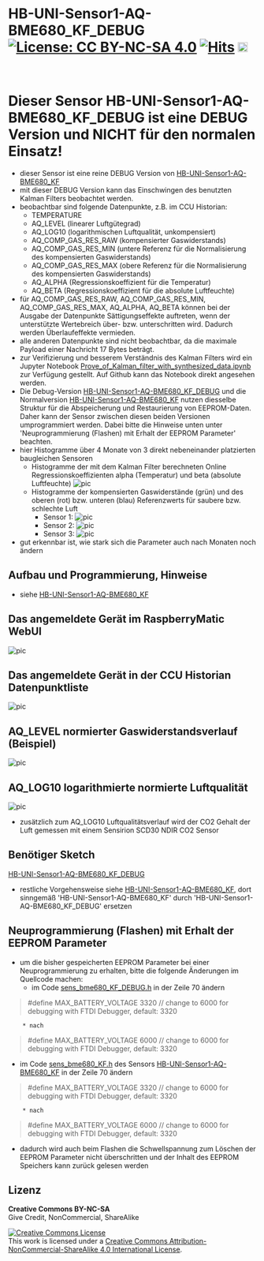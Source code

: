 # HB-UNI-Sensor1-AQ-BME680_KF_DEBUG [![License: CC BY-NC-SA 4.0](https://img.shields.io/badge/License-CC%20BY--NC--SA%204.0-lightgrey.svg)](https://creativecommons.org/licenses/by-nc-sa/4.0/) [![Hits](https://hits.seeyoufarm.com/api/count/incr/badge.svg?url=https%3A%2F%2Fgithub.com%2FFUEL4EP%2FHomeAutomation%2FAsksinPP_developments%2Fsketches%2FHB-UNI-Sensor1-AQ-BME680_KF_DEBUG&count_bg=%2379C83D&title_bg=%23555555&icon=&icon_color=%23E7E7E7&title=hits&edge_flat=false)](https://hits.seeyoufarm.com) <a href='https://ko-fi.com/FUEL4EP' target='_blank'><img height='20' style='border:0px;height:20px;' src='https://cdn.ko-fi.com/cdn/kofi1.png?v=2' border='0' alt='Buy Me a Coffee at ko-fi.com' /></a>
<br/>

# Dieser Sensor HB-UNI-Sensor1-AQ-BME680_KF_DEBUG ist eine **DEBUG** Version und NICHT für den normalen Einsatz!
- dieser Sensor ist eine reine DEBUG Version von [HB-UNI-Sensor1-AQ-BME680_KF](https://github.com/FUEL4EP/HomeAutomation/tree/master/AsksinPP_developments/sketches/HB-UNI-Sensor1-AQ-BME680_KF)
- mit dieser DEBUG Version kann  das Einschwingen des benutzten Kalman Filters beobachtet werden.
- beobachtbar sind folgende Datenpunkte, z.B. im CCU Historian:
	+ TEMPERATURE
	+ AQ_LEVEL (linearer Luftgütegrad)
	+ AQ_LOG10 (logarithmischen Luftqualität, unkompensiert)
	+ AQ_COMP_GAS_RES_RAW  (kompensierter Gaswiderstands)
	+ AQ_COMP_GAS_RES_MIN  (untere Referenz für die Normalisierung des kompensierten Gaswiderstands)
	+ AQ_COMP_GAS_RES_MAX (obere Referenz für die Normalisierung des kompensierten Gaswiderstands)
	+ AQ_ALPHA (Regressionskoeffizient für die Temperatur)
	+ AQ_BETA (Regressionskoeffizient für die absolute Luftfeuchte)
- für AQ_COMP_GAS_RES_RAW, AQ_COMP_GAS_RES_MIN, AQ_COMP_GAS_RES_MAX, AQ_ALPHA, AQ_BETA können bei der Ausgabe der Datenpunkte Sättigungseffekte auftreten, wenn der unterstützte Wertebreich über- bzw. unterschritten wird. Dadurch werden Überlaufeffekte vermieden.
- alle anderen Datenpunkte sind nicht beobachtbar, da die maximale Payload einer Nachricht 17 Bytes beträgt.
- zur Verifizierung und besserem Verständnis des Kalman Filters wird ein Jupyter Notebook [Prove_of_Kalman_filter_with_synthesized_data.ipynb](./Kalman_Filter/Prove_of_Kalman_filter_with_synthesized_data.ipynb) zur Verfügung gestellt. Auf Github kann das Notebook direkt angesehen werden.
-	Die Debug-Version [HB-UNI-Sensor1-AQ-BME680_KF_DEBUG](https://github.com/FUEL4EP/HomeAutomation/tree/master/AsksinPP_developments/sketches/HB-UNI-Sensor1-AQ-BME680_KF_DEBUG) und die Normalversion [HB-UNI-Sensor1-AQ-BME680_KF](https://github.com/FUEL4EP/HomeAutomation/tree/master/AsksinPP_developments/sketches/HB-UNI-Sensor1-AQ-BME680_KF) nutzen diesselbe Struktur für die Abspeicherung und Restaurierung von EEPROM-Daten. Daher kann der Sensor zwischen diesen beiden Versionen umprogrammiert werden. Dabei bitte die Hinweise unten unter 'Neuprogrammierung (Flashen) mit Erhalt der EEPROM Parameter' beachten.
-	hier Histogramme über 4 Monate von 3 direkt nebeneinander platzierten baugleichen Sensoren
    +	Histogramme der mit dem Kalman Filter berechneten Online Regressionskoeffizienten alpha (Temperatur) und beta (absolute Luftfeuchte)
     	![pic](Autocalibration/convergence_of_Kalman_absolute_humidity_regression_coefficient_alpha_over_4_months.png)
    + Histogramme der kompensierten Gaswiderstände (grün) und des oberen (rot) bzw. unteren (blau) Referenzwerts für saubere bzw. schlechte Luft 
        +  Sensor 1:
           ![pic](Autocalibration/4_months_histogram_of_compensated_gas_resistance_with_upper_and_lower_bounds_for_clean_and_poor_airquality___sensor_1.png)
        + Sensor 2:
          ![pic](Autocalibration/4_months_histogram_of_compensated_gas_resistance_with_upper_and_lower_bounds_for_clean_and_poor_airquality___sensor_2.png)
        + Sensor 3:
          ![pic](Autocalibration/4_months_histogram_of_compensated_gas_resistance_with_upper_and_lower_bounds_for_clean_and_poor_airquality___sensor_3.png)
- gut erkennbar ist, wie stark sich die Parameter auch nach Monaten noch ändern 


##  Aufbau und Programmierung, Hinweise

- siehe [HB-UNI-Sensor1-AQ-BME680_KF](https://github.com/FUEL4EP/HomeAutomation/tree/master/AsksinPP_developments/sketches/HB-UNI-Sensor1-AQ-BME680_KF)   

## Das angemeldete Gerät im RaspberryMatic WebUI

![pic](Images/WebUI.png)

## Das angemeldete Gerät in der CCU Historian Datenpunktliste


![pic](Images/CCU_Historian_DataPoints.png)

## AQ_LEVEL normierter Gaswiderstandsverlauf (Beispiel)


![pic](Images/AQ_LEVEL.png)

## AQ_LOG10 logarithmierte normierte Luftqualität

![pic](Images/AQ_LOG10_versus_NDIR_SCD30_CO2.png)

- zusätzlich zum AQ_LOG10 Luftqualitätsverlauf wird der CO2 Gehalt der Luft gemessen mit einem Sensirion SCD30 NDIR CO2 Sensor 


## Benötiger Sketch

[HB-UNI-Sensor1-AQ-BME680_KF_DEBUG](https://github.com/FUEL4EP/HomeAutomation/tree/master/AsksinPP_developments/sketches/HB-UNI-Sensor1-AQ-BME680_KF_DEBUG)

- restliche Vorgehensweise siehe [HB-UNI-Sensor1-AQ-BME680_KF](https://github.com/FUEL4EP/HomeAutomation/tree/master/AsksinPP_developments/sketches/HB-UNI-Sensor1-AQ-BME680_KF), dort sinngemäß 'HB-UNI-Sensor1-AQ-BME680_KF' durch 'HB-UNI-Sensor1-AQ-BME680_KF_DEBUG' ersetzen

## Neuprogrammierung (Flashen) mit Erhalt der EEPROM Parameter

- um die bisher gespeicherten EEPROM Parameter bei einer Neuprogrammierung zu erhalten, bitte die folgende Änderungen im Quellcode machen:
	+ im Code [sens_bme680_KF_DEBUG.h](./sensors/sens_bme680_KF_DEBUG.h) in der Zeile 70 ändern
	
> #define MAX_BATTERY_VOLTAGE                              3320      // change to 6000 for debugging with FTDI Debugger, default: 3320

		* nach
 
> #define MAX_BATTERY_VOLTAGE                              6000      // change to 6000 for debugging with FTDI Debugger, default: 3320

+ im Code [sens_bme680_KF.h](../HB-UNI-Sensor1-AQ-BME680_KF/sensors/sens_bme680_KF.h) des Sensors [HB-UNI-Sensor1-AQ-BME680_KF](https://github.com/FUEL4EP/HomeAutomation/tree/master/AsksinPP_developments/sketches/HB-UNI-Sensor1-AQ-BME680_KF) in der Zeile 70 ändern
	
> #define MAX_BATTERY_VOLTAGE                              3320      // change to 6000 for debugging with FTDI Debugger, default: 3320

		* nach
 
> #define MAX_BATTERY_VOLTAGE                              6000      // change to 6000 for debugging with FTDI Debugger, default: 3320

- dadurch wird auch beim Flashen die Schwellspannung zum Löschen der EEPROM Parameter nicht überschritten und der Inhalt des EEPROM Speichers kann zurück gelesen werden

## Lizenz

**Creative Commons BY-NC-SA**<br>
Give Credit, NonCommercial, ShareAlike

<a rel="license" href="http://creativecommons.org/licenses/by-nc-sa/4.0/"><img alt="Creative Commons License" style="border-width:0" src="https://i.creativecommons.org/l/by-nc-sa/4.0/88x31.png" /></a><br />This work is licensed under a <a rel="license" href="http://creativecommons.org/licenses/by-nc-sa/4.0/">Creative Commons Attribution-NonCommercial-ShareAlike 4.0 International License</a>.
